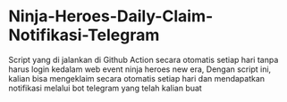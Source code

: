 # Ninja-Heroes-Daily-Claim-Notifikasi-Telegram
Script yang di jalankan di Github Action secara otomatis setiap hari tanpa harus login kedalam web event ninja heroes new era, Dengan script ini, kalian bisa mengeklaim secara otomatis setiap hari dan mendapatkan notifikasi melalui bot telegram yang telah kalian buat 
